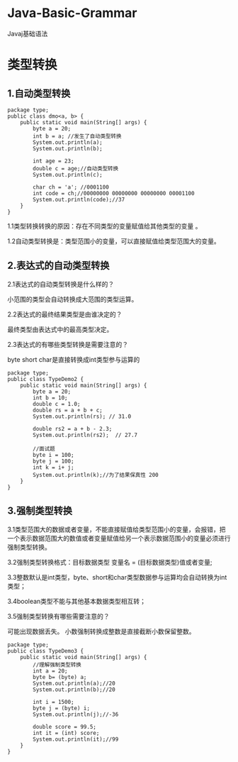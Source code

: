 # Java-Basic-Grammar
Javaj基础语法
# 类型转换

## 1.自动类型转换

```
package type;
public class dmo<a, b> {
    public static void main(String[] args) {
        byte a = 20;
        int b = a; //发生了自动类型转换
        System.out.println(a);
        System.out.println(b);

        int age = 23;
        double c = age;//自动类型转换
        System.out.println(c);

        char ch = 'a'; //0001100
        int code = ch;//00000000 00000000 00000000 00001100
        System.out.println(code);//37
    }
}
```

1.1类型转换转换的原因：存在不同类型的变量赋值给其他类型的变量 。

1.2自动类型转换是：类型范围小的变量，可以直接赋值给类型范围大的变量。

## 2.表达式的自动类型转换

2.1表达式的自动类型转换是什么样的？

小范围的类型会自动转换成大范围的类型运算。

2.2表达式的最终结果类型是由谁决定的？

最终类型由表达式中的最高类型决定。 

2.3表达式的有哪些类型转换是需要注意的？ 

byte short char是直接转换成int类型参与运算的

```
package type;
public class TypeDemo2 {
    public static void main(String[] args) {
        byte a = 20;
        int b = 10;
        double c = 1.0;
        double rs = a + b + c;
        System.out.println(rs); // 31.0
        
        double rs2 = a + b - 2.3;
        System.out.println(rs2);  // 27.7

        //面试题
        byte i = 100;
        byte j = 100;
        int k = i+ j;
        System.out.println(k);//为了结果保真性 200
    }
}
```

## 3.强制类型转换

3.1类型范围大的数据或者变量，不能直接赋值给类型范围小的变量，会报错，把一个表示数据范围大的数值或者变量赋值给另一个表示数据范围小的变量必须进行强制类型转换。

3.2强制类型转换格式：目标数据类型 变量名 = (目标数据类型)值或者变量;

3.3整数默认是int类型，byte、short和char类型数据参与运算均会自动转换为int类型；

3.4boolean类型不能与其他基本数据类型相互转；

3.5强制类型转换有哪些需要注意的？ 

可能出现数据丢失。 小数强制转换成整数是直接截断小数保留整数。

```
package type;
public class TypeDemo3 {
    public static void main(String[] args) {
        //理解强制类型转换
        int a = 20;
        byte b= (byte) a;
        System.out.println(a);//20
        System.out.println(b);//20

        int i = 1500;
        byte j = (byte) i;
        System.out.println(j);//-36

        double score = 99.5;
        int it = (int) score;
        System.out.println(it);//99
    }
}
```
